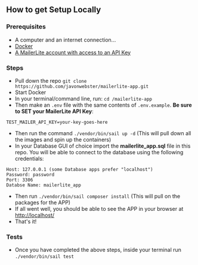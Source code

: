 ## How to get Setup Locally

### Prerequisites

- A computer and an internet connection...
- [Docker](https://docs.docker.com/get-docker/)
- [A MailerLite account with access to an API Key](https://www.mailerlite.com/)

### Steps

- Pull down the repo ``git clone https://github.com/javonwebster/mailerlite-app.git``
- Start Docker
- In your terminal/command line, run: ``cd /mailerlite-app``
- Then make an ``.env`` file with the same contents of ``.env.example``. **Be sure to SET your MailerLite API Key**:
```
TEST_MAILER_API_KEY=your-key-goes-here
```
- Then run the command ``./vendor/bin/sail up -d`` (This will pull down all the images and spin up the containers)
- In your Database GUI of choice import the **mailerlite_app.sql** file in this repo. You will be able to connect to the database using the following credentials:
```
Host: 127.0.0.1 (some Database apps prefer "localhost")
Password: password
Port: 3306
Databse Name: mailerlite_app
```
- Then run ``./vendor/bin/sail composer install`` (This will pull on the packages for the APP)
- If all went well, you should be able to see the APP in your browser at [http://localhost/](http://localhost/)
- That's it!

### Tests

- Once you have completed the above steps, inside your terminal run ``./vendor/bin/sail test``


